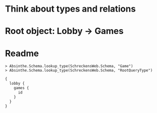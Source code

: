 # Think about types and relations

# Root object: Lobby -> Games

# Readme

```iex
> Absinthe.Schema.lookup_type(SchreckensWeb.Schema, "Game")
> Absinthe.Schema.lookup_type(SchreckensWeb.Schema, "RootQueryType")
```

```graphql
{
  lobby {
    games {
      id
    }
  }
}
```
